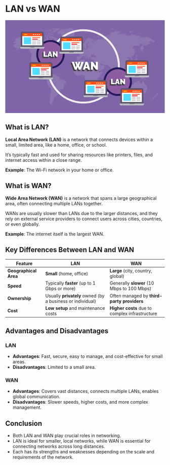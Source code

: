 # LAN vs WAN

![](images/wan-vs-lan.png)
## What is LAN?

**Local Area Network (LAN)** is a network that connects devices within a small, limited area, like a home, office, or school.

 It’s typically fast and used for sharing resources like printers, files, and internet access within a close range.

**Example**: The Wi-Fi network in your home or office.

## What is WAN?

**Wide Area Network (WAN)** is a network that spans a large geographical area, often connecting multiple LANs together.

 WANs are usually slower than LANs due to the larger distances, and they rely on external service providers to connect users across cities, countries, or even globally.

**Example**: The internet itself is the largest WAN.

## Key Differences Between LAN and WAN

| **Feature**          | **LAN**                                 | **WAN**                                |
|----------------------|-----------------------------------------|----------------------------------------|
| **Geographical Area** | **Small** (home, office)                   | **Large** (city, country, global)          |
| **Speed**            | Typically **faster** (up to 1 Gbps or more) | Generally **slower** (10 Mbps to 100 Mbps) |
| **Ownership**        | Usually **privately** owned (by a business or individual) | Often managed by **third-party providers** |
| **Cost**             | **Low setup** and maintenance costs         | **Higher costs** due to complex infrastructure |

## Advantages and Disadvantages

### LAN
- **Advantages**: Fast, secure, easy to manage, and cost-effective for small areas.
- **Disadvantages**: Limited to a small area.

### WAN
- **Advantages**: Covers vast distances, connects multiple LANs, enables global communication.
- **Disadvantages**: Slower speeds, higher costs, and more complex management.

## Conclusion

- Both LAN and WAN play crucial roles in networking.
-  LAN is ideal for smaller, local networks, while WAN is essential for connecting networks across long distances.
-   Each has its strengths and weaknesses depending on the scale and requirements of the network.
